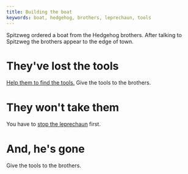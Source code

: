 ```yaml
---
title: Building the boat
keywords: boat, hedgehog, brothers, leprechaun, tools
---
```


Spitzweg ordered a boat from the Hedgehog brothers. After talking to Spitzweg the brothers appear to the edge of town.

# They've lost the tools
[Help them to find the tools.](080-tools.md) Give the tools to the brothers.

# They won't take them
You have to [stop the leprechaun](090-greenhat.md) first.

# And, he's gone
Give the tools to the brothers.
